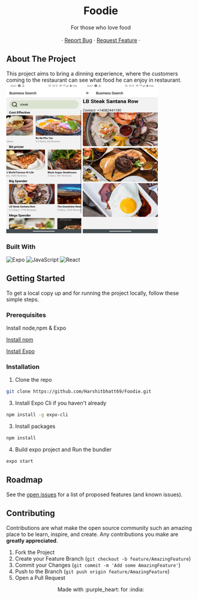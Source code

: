 
<!-- PROJECT LOGO -->
<br />
<p align="center">

   <h1 align="center">Foodie</h1>

  <p align="center">
   For those who love food
<br />
    <br />
    ·
    <a href="https://github.com/Harshitbhatt69/Foodie/issues">Report Bug</a>
    ·
    <a href="https://github.com/Harshitbhatt69/Foodie/issues">Request Feature</a>
    ·
    <br />

  </p>
</p>

<!-- TABLE OF CONTENTS -->



<!-- ABOUT THE PROJECT -->


## About The Project


This project aims to bring a  dinning experience, where the customers coming to the restaurant can see what food he can enjoy in restaurant. 
<img src = "./Screen-Sorts/Screenshot_20200923-130710.png" height="400" width = "200" >
<img src = "./Screen-Sorts/Screenshot_20200923-130736.png" height="400" width = "200" >

### Built With

<p float ="right">

<img alt="Expo" src="https://img.shields.io/badge/Runs%20with%20Expo-4630EB.svg?style=flat&logo=EXPO&labelColor=f3f3f3&logoColor=000">

<img alt="JavaScript" src="https://img.shields.io/badge/-JavaScript-F7DF1E?style=flat-square&logo=javascript&logoColor=black">


<img alt="React" src="https://img.shields.io/badge/-React-61DAFB?style=flat-square&logo=react&logoColor=white" />


</p>
<!-- GETTING STARTED -->


## Getting Started
To get a local copy up and for running the project locally, follow these simple steps.

### Prerequisites

Install node,npm & Expo

[Install npm](https://www.npmjs.com/get-npm)

[Install Expo](https://docs.expo.io/)



### Installation

1. Clone the repo

```sh
git clone https://github.com/Harshitbhatt69/Foodie.git
```

3. Install Expo Cli if you haven't already

```sh
npm install -g expo-cli
```

3. Install packages

```sh
npm install
```

4. Build expo project and Run the bundler

```sh
expo start
```

<!-- USAGE EXAMPLES -->




<!-- ROADMAP -->

## Roadmap

See the [open issues](https://github.com/Harshitbhatt69/Foodieissues) for a list of proposed features (and known issues).

<!-- CONTRIBUTING -->

## Contributing

Contributions are what make the open source community such an amazing place to be learn, inspire, and create. Any contributions you make are **greatly appreciated**.

1. Fork the Project
2. Create your Feature Branch (`git checkout -b feature/AmazingFeature`)
3. Commit your Changes (`git commit -m 'Add some AmazingFeature'`)
4. Push to the Branch (`git push origin feature/AmazingFeature`)
5. Open a Pull Request

<!-- CONTACT -->


<p align = "center" >Made with :purple_heart: for :india: </p>

